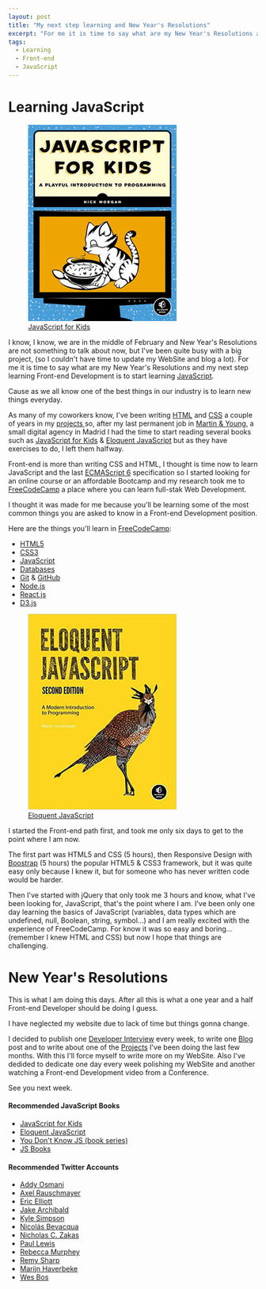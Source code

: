 ```yaml
---
layout: post
title: "My next step learning and New Year's Resolutions"
excerpt: "For me it is time to say what are my New Year's Resolutions and my next step learning Front-end Development, cause as we all know one of the best things in our industry is to learn new things everyday. "
tags:
  - Learning
  - Front-end
  - JavaScript
---
```


# Learning JavaScript

<figure class="">
    <img src="/assets/images/resource-javascript-for-kids.jpg" alt="JavaScript for Kids (book)">
    <figcaption>
        <a href="#JSBookOne">JavaScript for Kids</a>
    </figcaption>
</figure>

I know, I know, we are in the middle of February and New Year's Resolutions are not something to talk about now, but I've been quite busy with a big project, (so I couldn't have time to update my WebSite and blog a lot). For me it is time to say what are my New Year's Resolutions and my next step learning Front-end Development is to start learning <a href="https://en.wikipedia.org/wiki/JavaScript" target="_blank">JavaScript</a>.

Cause as we all know one of the best things in our industry is to learn new things everyday.

As many of my coworkers know, I've been writing <a href="https://en.wikipedia.org/wiki/HTML" target="_blank">HTML</a> and <a href="https://en.wikipedia.org/wiki/Cascading_Style_Sheets" target="_blank">CSS</a> a couple of years in my [projects ](/projects) so, after my last permanent job in <a href="http://www.martin-young.com" target="_blank">Martin & Young</a>, a small digital agency in Madrid I had the time to start reading several books such as <a href="#JSBookOne">JavaScript for Kids</a> & <a href="#JSBookTwo">Eloquent JavaScript</a> but as they have exercises to do, I left them halfway.

Front-end is more than writing CSS and HTML, I thought is time now to learn JavaScript and the last <a href="http://www.ecma-international.org/" target="_blank">ECMAScript 6</a> specification so I started looking for an online course or an affordable Bootcamp and my research took me to <a href="http://www.freecodecamp.com/" target="_blank">FreeCodeCamp</a> a place where you can learn full-stak Web Development.

I thought it was made for me because you'll be learning some of the most common things you are asked to know in a Front-end Development position.

Here are the things you'll learn in <a href="http://www.freecodecamp.com/" target="_blank">FreeCodeCamp</a>:

<ul>
  <li><a href="https://en.wikipedia.org/wiki/HTML" target="_blank">HTML5</a></li>
  <li><a href="https://en.wikipedia.org/wiki/Cascading_Style_Sheets" target="_blank">CSS3</a></li>
  <li><a href="https://en.wikipedia.org/wiki/JavaScript" target="_blank">JavaScript</a></li>
  <li><a href="https://en.wikipedia.org/wiki/Database" target="_blank">Databases</a></li>
  <li><a href="https://git-scm.com/" target="_blank">Git</a> & <a href="https://github.com/" target="_blank">GitHub</a></li>
  <li><a href="https://nodejs.org" target="_blank">Node.js</a></li>
  <li><a href="https://facebook.github.io/react/" target="_blank">React.js</a></li>
  <li><a href="https://d3js.org/" target="_blank">D3.js</a></li>
</ul>

<figure class="">
  <img src="/assets/images/resource-eloquent-javascript.jpg" alt="Eloquent JavaScript (book)">
  <figcaption><a href="#JSBookTwo">Eloquent JavaScript</a></figcaption>
</figure>

I started the Front-end path first, and took me only six days to get to the point where I am now.

The first part was HTML5 and CSS (5 hours), then Responsive Design with <a href="http://getbootstrap.com/" target="_blank">Boostrap</a> (5 hours) the popular HTML5 & CSS3 framework, but it was quite easy only because I knew it, but for someone who has never written code would be harder.

Then I've started with jQuery that only took me 3 hours and know, what I've been looking for, JavaScript, that's the point where I am. I've been only one day learning the basics of JavaScript (variables, data types which are undefined, null, Boolean, string, symbol...) and I am really excited with the experience of FreeCodeCamp. For know it was so easy and boring... (remember I knew HTML and CSS) but now I hope that things are challenging.

# New Year's Resolutions

This is what I am doing this days. After all this is what a one year and a half Front-end Developer should be doing I guess.

I have neglected my website due to lack of time but things gonna change.

I decided to publish one [Developer Interview](/interviews) every week, to write one [Blog](/blog) post and to write about one of the [Projects](/projects) I've been doing the last few months. With this I'll force myself to write more on my WebSite. Also I've dedided to dedicate one day every week polishing my WebSite and another watching a Front-end Development video from a Conference.

See you next week.

<div>
    <h4>Recommended JavaScript Books</h4>
    <ul>
        <li><a id="JSBookOne" href="https://www.nostarch.com/javascriptforkids" target="_blank">JavaScript for Kids</a></li>
        <li><a id="JSBookTwo" href="http://eloquentjavascript.net" target="_blank">Eloquent JavaScript</a></li>
        <li><a id="JSBookThree" href="https://github.com/getify/You-Dont-Know-JS" target="_blank">You Don't Know JS (book series)</a></li>
        <li><a id="JSBookFour" href="http://jsbooks.revolunet.com/" target="_blank">JS Books</a></li>
    </ul>
    <h4 id="twitterAccounts">Recommended Twitter Accounts</h4>
    <ul>
        <li><a href="https://twitter.com/addyosmani" target="_blank">Addy Osmani</a></li>
        <li><a href="https://twitter.com/rauschma" target="_blank">Axel Rauschmayer</a></li>
        <li><a href="https://twitter.com/_ericelliott" target="_blank">Eric Elliott</a></li>
        <li><a href="https://twitter.com/jaffathecake" target="_blank">Jake Archibald</a></li>
        <li><a href="https://twitter.com/getify" target="_blank">Kyle Simpson</a></li>
        <li><a href="https://twitter.com/nzgb" target="_blank">Nicolás Bevacqua</a></li>
        <li><a href="https://twitter.com/slicknet" target="_blank">Nicholas C. Zakas</a></li>
        <li><a href="https://twitter.com/aerotwist" target="_blank">Paul Lewis</a></li>
        <li><a href="https://twitter.com/rmurphey" target="_blank">Rebecca Murphey</a></li>
        <li><a href="https://twitter.com/rem" target="_blank">Remy Sharp</a></li>
        <li><a href="https://twitter.com/marijnjh" target="_blank">Marijn Haverbeke</a></li>
        <li><a href="https://twitter.com/wesbos" target="_blank">Wes Bos</a></li>
    </ul>
</div>
